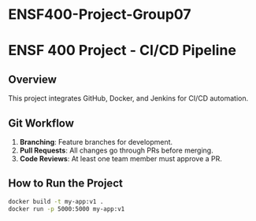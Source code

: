 # ENSF400-Project-Group07

# ENSF 400 Project - CI/CD Pipeline
## Overview
This project integrates GitHub, Docker, and Jenkins for CI/CD automation.

## Git Workflow
1. **Branching**: Feature branches for development.
2. **Pull Requests**: All changes go through PRs before merging.
3. **Code Reviews**: At least one team member must approve a PR.

## How to Run the Project
```sh
docker build -t my-app:v1 .
docker run -p 5000:5000 my-app:v1
